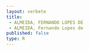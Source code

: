 ```yaml
---
layout: verbete
title:
 - ALMEIDA, FERNANDO LOPES DE
 - ALMEIDA, Fernando Lopes de
published: false
type: R
---
```


